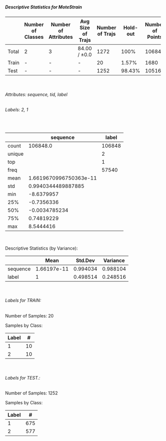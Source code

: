 ##### Descriptive Statistics for MoteStrain


|       |   Number of Classes |   Number of Attributes |   Avg Size of Trajs |   Number of Trajs | Hold-out   |   Number of Points |   Longest Size |   Shortest Size |
|-------|---------------------|------------------------|---------------------|-------------------|------------|--------------------|----------------|-----------------|
| Total | 2                   | 3                      | 84.00 / ±0.0        | 1272              | 100%       |             106848 |             84 |              84 |
| Train | -                   | -                      | -                   | 20                | 1.57%      |               1680 |             84 |              84 |
| Test  | -                   | -                      | -                   | 1252              | 98.43%     |             105168 |             84 |              84 |

&nbsp;

###### Attributes: sequence, tid, label


###### Labels: 2, 1

&nbsp;

|        | sequence               | label   |
|--------|------------------------|---------|
| count  | 106848.0               | 106848  |
| unique |                        | 2       |
| top    |                        | 1       |
| freq   |                        | 57540   |
| mean   | 1.6619670996750363e-11 |         |
| std    | 0.9940344489887885     |         |
| min    | -8.6379957             |         |
| 25%    | -0.7356336             |         |
| 50%    | -0.0034785234          |         |
| 75%    | 0.74819229             |         |
| max    | 8.5444416              |         |

&nbsp;

Descriptive Statistics (by Variance): 


|          |        Mean |   Std.Dev |   Variance |
|----------|-------------|-----------|------------|
| sequence | 1.66197e-11 |  0.994034 |   0.988104 |
| label    | 1           |  0.498514 |   0.248516 |

&nbsp;

###### Labels for TRAIN:


Number of Samples: 20
Samples by Class:
|   Label |   # |
|---------|-----|
|       1 |  10 |
|       2 |  10 |

&nbsp;

###### Labels for TEST.:


Number of Samples: 1252
Samples by Class:
|   Label |   # |
|---------|-----|
|       1 | 675 |
|       2 | 577 |